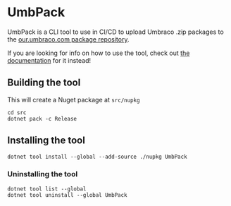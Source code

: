 # UmbPack

UmbPack is a CLI tool to use in CI/CD to upload Umbraco .zip packages to the [our.umbraco.com package repository](https://our.umbraco.com/packages/).

If you are looking for info on how to use the tool, check out [the documentation](https://our.umbraco.com/documentation/Extending/Packages/UmbPack) for it instead!

## Building the tool

This will create a Nuget package at `src/nupkg`

```
cd src
dotnet pack -c Release
```

## Installing the tool

```
dotnet tool install --global --add-source ./nupkg UmbPack
```

### Uninstalling the tool

```
dotnet tool list --global
dotnet tool uninstall --global UmbPack
```
